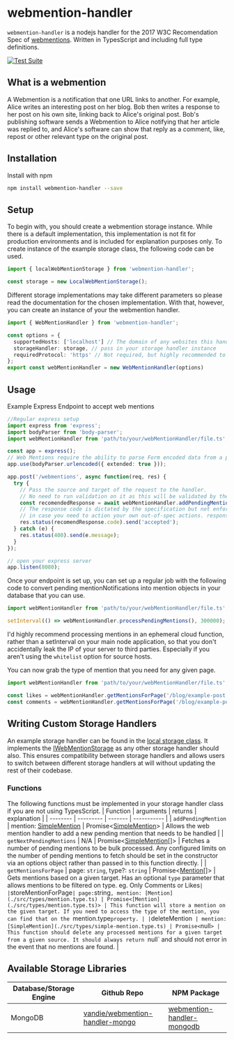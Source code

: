 # webmention-handler
`webmention-handler` is a nodejs handler for the 2017 W3C Recomendation Spec of [webmentions](https://www.w3.org/TR/webmention/). Written in TypesScript and including full type definitions.

[![Test Suite](https://github.com/vandie/webmention-handler/actions/workflows/test.yml/badge.svg)](https://github.com/vandie/webmention-handler/actions/workflows/test.yml)

## What is a webmention
A Webmention is a notification that one URL links to another. For example, Alice writes an interesting post on her blog. Bob then writes a response to her post on his own site, linking back to Alice's original post. Bob's publishing software sends a Webmention to Alice notifying that her article was replied to, and Alice's software can show that reply as a comment, like, repost or other relevant type on the original post.

## Installation
Install with npm
```bash
npm install webmention-handler --save
```
## Setup
To begin with, you should create a webmention storage instance. While there is a default implementation, this implementation is not fit for production environments and is included for explanation purposes only. To create instance of the example storage class, the following code can be used. 
```typescript
import { localWebMentionStorage } from 'webmention-handler';

const storage = new LocalWebMentionStorage();
```
Different storage implementations may take different parameters so please read the documentation for the chosen implementation. With that, however, you can create an instance of your the webmention handler.
```typescript
import { WebMentionHandler } from 'webmention-handler';

const options = {
  supportedHosts: ['localhost'] // The domain of any websites this handler should support
  storageHandler: storage, // pass in your storage handler instance
  requiredProtocol: 'https' // Not required, but highly recommended to only allow https mentions
};
export const webMentionHandler = new WebMentionHandler(options)
```

## Usage
Example Express Endpoint to accept web mentions
```typescript
//Regular express setup
import express from 'express';
import bodyParser from 'body-parser';
import webMentionHandler from 'path/to/your/webMentionHandler/file.ts';

const app = express();
// Web Mentions require the ability to parse Form encoded data from a post request.
app.use(bodyParser.urlencoded({ extended: true }));

app.post('/webmentions', async function(req, res) {
  try {
    // Pass the source and target of the request to the handler.
    // No need to run validation on it as this will be validated by the handler.
    const recomendedResponse = await webMentionHandler.addPendingMention(req.body.source, req.body.target);
    // The response code is dictated by the specification but not enforced by the handler
    // in case you need to action your own out-of-spec actions. response body should be human-readable
    res.status(recomendResponse.code).send('accepted');
  } catch (e) {
    res.status(400).send(e.message);
  }
});

// open your express server
app.listen(8080);
```
Once your endpoint is set up, you can set up a regular job with the following code to convert pending mentionNotifications into mention objects in your database that you can use.
```typescript
import webMentionHandler from 'path/to/your/webMentionHandler/file.ts';

setInterval(() => webMentionHandler.processPendingMentions(), 300000);
```
I'd highly recommend processing mentions in an ephemeral cloud function, rather than a setInterval on your main node application, so that you don't accidentally leak the IP of your server to third parties. Especially if you aren't using the `whitelist` option for source hosts.

You can now grab the type of mention that you need for any given page.
```typescript
import webMentionHandler from 'path/to/your/webMentionHandler/file.ts';

const likes = webMentionHandler.getMentionsForPage('/blog/example-post', 'likes');
const comments = webMentionHandler.getMentionsForPage('/blog/example-post', 'commments');
```


## Writing Custom Storage Handlers
An example storage handler can be found in the [local storage class](./src/classes/local-web-mention-storage.class.ts). It implements the [IWebMentionStorage](./src/interfaces/web-mention-storage.interface.ts) as any other storage handler should also. This ensures compatibility between storage handlers and allows users to switch between different storage handlers at will without updating the rest of their codebase.

### Functions
The following functions must be implemented in your storage handler class if you are not using TypesScript.
| Function | arguments | returns | explanation |
| -------- | --------- | ------- | ----------- |
| `addPendingMention` | mention: [SimpleMention](./src/types/simple-mention.type.ts) | Promise<[SimpleMention](./src/types/simple-mention.type.ts)> | Allows the web mention handler to add a new pending mention that needs to be handled |
| `getNextPendingMentions` | N/A | Promise<[SimpleMention](./src/types/simple-mention.type.ts)[]> | Fetches a number of pending mentions to be bulk processed. Any configured limits on the number of pending mentions to fetch should be set in the constructor via an options object rather than passed in to this function directly. |
| `getMentionsForPage` | page: `string`, type?: `string` | Promise<[Mention](./src/types/mention.type.ts)[]> | Gets mentions based on a given target. Has an optional `type` parameter that allows mentions to be filtered on type. eg. Only Comments or Likes` |
| `storeMentionForPage` | page: `string`, mention: [Mention](./src/types/mention.type.ts) | Promise<[Mention](./src/types/mention.type.ts)> | This function will store a mention on the given target. If you need to access the type of the mention, you can find that on the `mention.type` property. |
| `deleteMention` | mention: [SimpleMention](./src/types/simple-mention.type.ts) | Promise<`null`> | This function should delete any processed mentions for a given target from a given source. It should always return `null` and should not error in the event that no mentions are found. |

## Available Storage Libraries
| Database/Storage Engine | Github Repo | NPM Package |
| ----------------------- | ----------- | ----------- |
| MongoDB | [vandie/webmention-handler-mongo](https://github.com/vandie/webmention-handler-mongo) | [webmention-handler-mongodb](https://www.npmjs.com/package/webmention-handler-mongodb) |